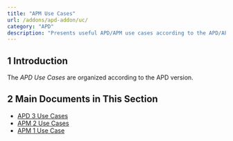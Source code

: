 ```yaml
---
title: "APM Use Cases"
url: /addons/apd-addon/uc/
category: "APD"
description: "Presents useful APD/APM use cases according to the APD/APM version."
---
```


## 1 Introduction

The *APD Use Cases* are organized according to the APD version.

## 2 Main Documents in This Section

* [APD 3 Use Cases](/addons/apd-addon/uc-three/)
* [APM 2 Use Cases](/addons/apd-addon/uc-two/)
* [APM 1 Use Case](/addons/apd-addon/uc-one/)
